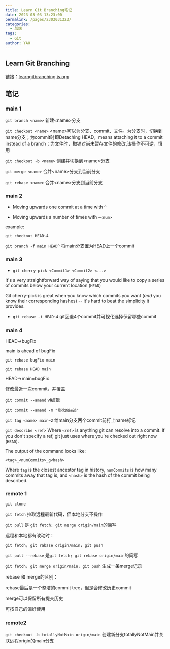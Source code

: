 ```yaml
---
title: Learn Git Branching笔记
date: 2023-03-03 13:23:00
permalink: /pages/2303031323/
categories:
  - 后端
tags:
  - Git
author: YAO
---
```




## Learn Git Branching

链接：[learngitbranching.js.org](https://learngitbranching.js.org/)

## 笔记

### main 1

`git branch <name>` 新建&lt;name&gt;分支

`git checkout <name>` &lt;name&gt;可以为分支、commit、文件。为分支时，切换到name分支；为commit时即Detaching HEAD，means attaching it to a commit instead of a branch；为文件时，撤销对尚未暂存文件的修改,该操作不可逆，慎用

`git checkout -b <name>` 创建并切换到&lt;name&gt;分支

`git merge <name>` 合并&lt;name&gt;分支到当前分支

`git rebase <name>` 合并&lt;name&gt;分支到当前分支

### main 2 

- Moving upwards one commit at a time with `^`

- Moving upwards a number of times with `~<num>`

example:

`git checkout HEAD~4`

`git branch -f main HEAD^` 将main分支置为HEAD上一个commit

### main 3

- `git cherry-pick <Commit1> <Commit2> <...>`

It's a very straightforward way of saying that you would like to copy a series of commits below your current location (`HEAD`)

Git cherry-pick is great when you know which commits you want (*and* you know their corresponding hashes) -- it's hard to beat the simplicity it provides.

* `git rebase -i HEAD~4` git回退4个commit并可视化选择保留哪些commit

### main 4

HEAD->bugFix

main is ahead of bugFix

`git rebase bugFix main`  

`git rebase HEAD main`  

HEAD->main=bugFix



修改最近一次commit，并覆盖

`git commit --amend`  vi编辑

`git commit --amend -m "修改的描述"`



`git tag <name> main~2` 给main分支两个commit前打上name标记



`git describe <ref>`  Where `<ref>` is anything git can resolve into a commit. If you don't specify a ref, git just uses where you're checked out right now (`HEAD`).

The output of the command looks like:

`<tag>_<numCommits>_g<hash>`

Where `tag` is the closest ancestor tag in history, `numCommits` is how many commits away that tag is, and `<hash>` is the hash of the commit being described.



### remote 1

`git clone`

`git fetch` 拉取远程最新代码，但本地分支不操作

`git pull` 是 `git fetch; git merge origin/main`的简写

远程和本地都有改动时：

`git fetch; git rabase origin/main; git push` 

`git pull --rebase` 是`git fetch; git rebase origin/main`的简写

`git fetch; git merge origin/main; git push` 生成一条merge记录



rebase 和 merge的区别：

rebase最后是一个整洁的commit tree，但是会修改历史commit

merge可以保留所有提交历史

可按自己的偏好使用

### remote2

`git checkout -b totallyNotMain origin/main` 创建新分支totallyNotMain并关联远程origin的main分支

